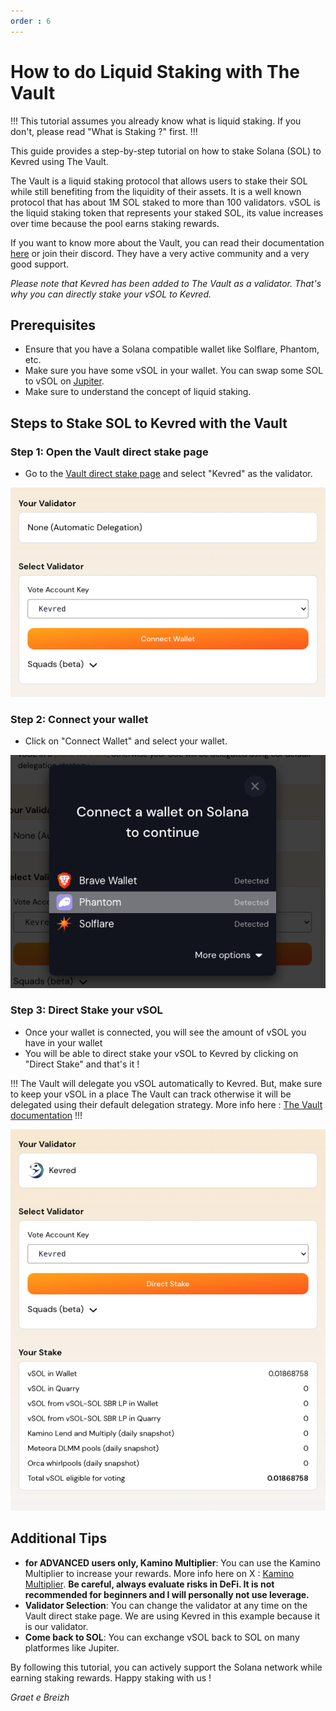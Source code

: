 ```yaml
---
order : 6
---
```


# How to do Liquid Staking with The Vault


!!! 
This tutorial assumes you already know what is liquid staking. If you don't, please read "What is Staking ?" first. 
!!!

This guide provides a step-by-step tutorial on how to stake Solana (SOL) to Kevred using The Vault.

The Vault is a liquid staking protocol that allows users to stake their SOL while still benefiting from the liquidity of their assets. It is a well known protocol that has about 1M SOL staked to more than 100 validators.
vSOL is the liquid staking token that represents your staked SOL, its value increases over time because the pool earns staking rewards.

If you want to know more about the Vault, you can read their documentation [here](https://docs.thevault.finance/) or join their discord. They have a very active community and a very good support.


*Please note that Kevred has been added to The Vault as a validator. That's why you can directly stake your vSOL to Kevred.*




## Prerequisites
- Ensure that you have a Solana compatible wallet like Solflare, Phantom, etc.
- Make sure you have some vSOL in your wallet. You can swap some SOL to vSOL on [Jupiter](https://jup.ag/swap/SOL-vSOL).
- Make sure to understand the concept of liquid staking.




## Steps to Stake SOL to Kevred with the Vault

### Step 1: Open the Vault direct stake page
- Go to the [Vault direct stake page](https://thevault.finance/dapp/direct/) and select "Kevred" as the validator.

![Screenshot: Vault direct stake page](static/thevault1_ok.png)

### Step 2: Connect your wallet
- Click on "Connect Wallet" and select your wallet.

![Screenshot: Selecting the Stake option](static/thevault2_ok.png)


### Step 3: Direct Stake your vSOL
- Once your wallet is connected, you will see the amount of vSOL you have in your wallet
- You will be able to direct stake your vSOL to Kevred by clicking on "Direct Stake" and that's it ! 

!!!
The Vault will delegate you vSOL automatically to Kevred. But, make sure to keep your vSOL in a place The Vault can track otherwise it will be delegated using their default delegation strategy. More info here : [The Vault documentation](https://docs.thevault.finance/users/validator-target-stake)
!!!

![Screenshot: Direct Stake](static/thevault3_ok.png)



## Additional Tips
- **for ADVANCED users only, Kamino Multiplier**: You can use the Kamino Multiplier to increase your rewards. More info here on X : [Kamino Multiplier](https://x.com/thevaultfinance/status/1878900639494762894). **Be careful, always evaluate risks in DeFi. It is not recommended for beginners and I will personally not use leverage.**
- **Validator Selection**: You can change the validator at any time on the Vault direct stake page. We are using Kevred in this example because it is our validator.
- **Come back to SOL**: You can exchange vSOL back to SOL on many platformes like Jupiter.

By following this tutorial, you can actively support the Solana network while earning staking rewards. Happy staking with us ! 


*Graet e Breizh*





